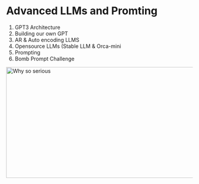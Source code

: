 <h1>Advanced LLMs and Promting</h1>

<ol type="1">
  <li>GPT3 Architecture</li>
  <li>Building our own GPT</li>
  <li>AR & Auto encoding LLMS</li>
  <li>Opensource LLMs (Stable LLM & Orca-mini</li>
  <li>Prompting</li>
  <li>Bomb Prompt Challenge</li>
</ol>

<img src="https://static1.srcdn.com/wordpress/wp-content/uploads/Heath-Ledger-as-Joker.jpg?q=50&fit=crop&w=1500&dpr=1.5" alt="Why so serious" width="700" height="300">
